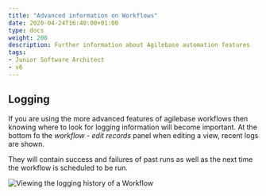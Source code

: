 ```yaml
---
title: "Advanced information on Workflows"
date: 2020-04-24T16:40:00+01:00
type: docs
weight: 200
description: Further information about Agilebase automation features
tags:
- Junior Software Architect
- v6
---
```


## Logging

If you are using the more advanced features of agilebase workflows then knowing where to look for logging information will become important. At the bottom fo the _workflow - edit records_ panel when editing a view, recent logs are shown.

They will contain success and failures of past runs as well as the next time the workflow is scheduled to be run.  

![Viewing the logging history of a Workflow](/workflow-history.png)

